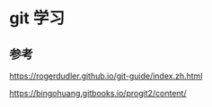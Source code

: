 # git 学习



## 参考

<https://rogerdudler.github.io/git-guide/index.zh.html>

<https://bingohuang.gitbooks.io/progit2/content/>
